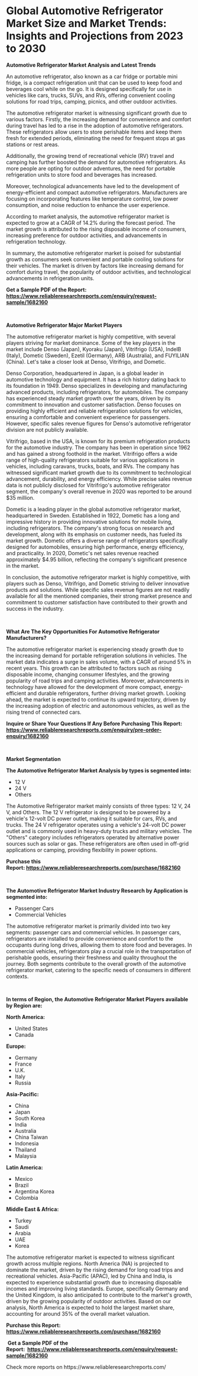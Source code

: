 <p><h1>Global Automotive Refrigerator Market Size and Market Trends: Insights and Projections from 2023 to 2030</h1></p><p><strong>Automotive Refrigerator Market Analysis and Latest Trends</strong></p>
<p><p>An automotive refrigerator, also known as a car fridge or portable mini fridge, is a compact refrigeration unit that can be used to keep food and beverages cool while on the go. It is designed specifically for use in vehicles like cars, trucks, SUVs, and RVs, offering convenient cooling solutions for road trips, camping, picnics, and other outdoor activities.</p><p>The automotive refrigerator market is witnessing significant growth due to various factors. Firstly, the increasing demand for convenience and comfort during travel has led to a rise in the adoption of automotive refrigerators. These refrigerators allow users to store perishable items and keep them fresh for extended periods, eliminating the need for frequent stops at gas stations or rest areas.</p><p>Additionally, the growing trend of recreational vehicle (RV) travel and camping has further boosted the demand for automotive refrigerators. As more people are opting for outdoor adventures, the need for portable refrigeration units to store food and beverages has increased.</p><p>Moreover, technological advancements have led to the development of energy-efficient and compact automotive refrigerators. Manufacturers are focusing on incorporating features like temperature control, low power consumption, and noise reduction to enhance the user experience.</p><p>According to market analysis, the automotive refrigerator market is expected to grow at a CAGR of 14.2% during the forecast period. The market growth is attributed to the rising disposable income of consumers, increasing preference for outdoor activities, and advancements in refrigeration technology.</p><p>In summary, the automotive refrigerator market is poised for substantial growth as consumers seek convenient and portable cooling solutions for their vehicles. The market is driven by factors like increasing demand for comfort during travel, the popularity of outdoor activities, and technological advancements in refrigeration units.</p></p>
<p><strong>Get a Sample PDF of the Report:&nbsp; <a href="https://www.reliableresearchreports.com/enquiry/request-sample/1682160">https://www.reliableresearchreports.com/enquiry/request-sample/1682160</a></strong></p>
<p>&nbsp;</p>
<p><strong>Automotive Refrigerator Major Market Players</strong></p>
<p><p>The automotive refrigerator market is highly competitive, with several players striving for market dominance. Some of the key players in the market include Denso (Japan), Kyoraku (Japan), Vitrifrigo (USA), IndelB (Italy), Dometic (Sweden), Ezetil (Germany), ARB (Australia), and FUYILIAN (China). Let's take a closer look at Denso, Vitrifrigo, and Dometic.</p><p>Denso Corporation, headquartered in Japan, is a global leader in automotive technology and equipment. It has a rich history dating back to its foundation in 1949. Denso specializes in developing and manufacturing advanced products, including refrigerators, for automobiles. The company has experienced steady market growth over the years, driven by its commitment to innovation and customer satisfaction. Denso focuses on providing highly efficient and reliable refrigeration solutions for vehicles, ensuring a comfortable and convenient experience for passengers. However, specific sales revenue figures for Denso's automotive refrigerator division are not publicly available.</p><p>Vitrifrigo, based in the USA, is known for its premium refrigeration products for the automotive industry. The company has been in operation since 1962 and has gained a strong foothold in the market. Vitrifrigo offers a wide range of high-quality refrigerators suitable for various applications in vehicles, including caravans, trucks, boats, and RVs. The company has witnessed significant market growth due to its commitment to technological advancement, durability, and energy efficiency. While precise sales revenue data is not publicly disclosed for Vitrifrigo's automotive refrigerator segment, the company's overall revenue in 2020 was reported to be around $35 million.</p><p>Dometic is a leading player in the global automotive refrigerator market, headquartered in Sweden. Established in 1922, Dometic has a long and impressive history in providing innovative solutions for mobile living, including refrigerators. The company's strong focus on research and development, along with its emphasis on customer needs, has fueled its market growth. Dometic offers a diverse range of refrigerators specifically designed for automobiles, ensuring high performance, energy efficiency, and practicality. In 2020, Dometic's net sales revenue reached approximately $4.95 billion, reflecting the company's significant presence in the market.</p><p>In conclusion, the automotive refrigerator market is highly competitive, with players such as Denso, Vitrifrigo, and Dometic striving to deliver innovative products and solutions. While specific sales revenue figures are not readily available for all the mentioned companies, their strong market presence and commitment to customer satisfaction have contributed to their growth and success in the industry.</p></p>
<p>&nbsp;</p>
<p><strong>What Are The Key Opportunities For Automotive Refrigerator Manufacturers?</strong></p>
<p><p>The automotive refrigerator market is experiencing steady growth due to the increasing demand for portable refrigeration solutions in vehicles. The market data indicates a surge in sales volume, with a CAGR of around 5% in recent years. This growth can be attributed to factors such as rising disposable income, changing consumer lifestyles, and the growing popularity of road trips and camping activities. Moreover, advancements in technology have allowed for the development of more compact, energy-efficient and durable refrigerators, further driving market growth. Looking ahead, the market is expected to continue its upward trajectory, driven by the increasing adoption of electric and autonomous vehicles, as well as the rising trend of connected cars.</p></p>
<p><strong>Inquire or Share Your Questions If Any Before Purchasing This Report: <a href="https://www.reliableresearchreports.com/enquiry/pre-order-enquiry/1682160">https://www.reliableresearchreports.com/enquiry/pre-order-enquiry/1682160</a></strong></p>
<p>&nbsp;</p>
<p><strong>Market Segmentation</strong></p>
<p><strong>The Automotive Refrigerator Market Analysis by types is segmented into:</strong></p>
<p><ul><li>12 V</li><li>24 V</li><li>Others</li></ul></p>
<p><p>The Automotive Refrigerator market mainly consists of three types: 12 V, 24 V, and Others. The 12 V refrigerator is designed to be powered by a vehicle's 12-volt DC power outlet, making it suitable for cars, RVs, and trucks. The 24 V refrigerator operates using a vehicle's 24-volt DC power outlet and is commonly used in heavy-duty trucks and military vehicles. The "Others" category includes refrigerators operated by alternative power sources such as solar or gas. These refrigerators are often used in off-grid applications or camping, providing flexibility in power options.</p></p>
<p><strong>Purchase this Report:&nbsp;<a href="https://www.reliableresearchreports.com/purchase/1682160">https://www.reliableresearchreports.com/purchase/1682160</a></strong></p>
<p>&nbsp;</p>
<p><strong>The Automotive Refrigerator Market Industry Research by Application is segmented into:</strong></p>
<p><ul><li>Passenger Cars</li><li>Commercial Vehicles</li></ul></p>
<p><p>The automotive refrigerator market is primarily divided into two key segments: passenger cars and commercial vehicles. In passenger cars, refrigerators are installed to provide convenience and comfort to the occupants during long drives, allowing them to store food and beverages. In commercial vehicles, refrigerators play a crucial role in the transportation of perishable goods, ensuring their freshness and quality throughout the journey. Both segments contribute to the overall growth of the automotive refrigerator market, catering to the specific needs of consumers in different contexts.</p></p>
<p>&nbsp;</p>
<p><strong>In terms of Region, the Automotive Refrigerator Market Players available by Region are:</strong></p>
<p>
    <p> <strong> North America: </strong>
        <ul>
            <li>United States</li>
            <li>Canada</li>
        </ul>
        </p> 
    <p> <strong> Europe: </strong>
        <ul>
            <li>Germany</li>
            <li>France</li>
            <li>U.K.</li>
            <li>Italy</li>
            <li>Russia</li>
        </ul>
        </p> 
    <p> <strong> Asia-Pacific: </strong>
        <ul>
            <li>China</li>
            <li>Japan</li>
            <li>South Korea</li>
            <li>India</li>
            <li>Australia</li>
            <li>China Taiwan</li>
            <li>Indonesia</li>
            <li>Thailand</li>
            <li>Malaysia</li>
        </ul>
        </p> 
    <p> <strong> Latin America: </strong>
        <ul>
            <li>Mexico</li>
            <li>Brazil</li>
            <li>Argentina Korea</li>
            <li>Colombia</li>
        </ul>
        </p> 
    <p> <strong> Middle East & Africa: </strong>
        <ul>
            <li>Turkey</li>
            <li>Saudi</li>
            <li>Arabia</li>
            <li>UAE</li>
            <li>Korea</li>
        </ul>
    </p>
    </p>
<p><p>The automotive refrigerator market is expected to witness significant growth across multiple regions. North America (NA) is projected to dominate the market, driven by the rising demand for long road trips and recreational vehicles. Asia-Pacific (APAC), led by China and India, is expected to experience substantial growth due to increasing disposable incomes and improving living standards. Europe, specifically Germany and the United Kingdom, is also anticipated to contribute to the market's growth, driven by the growing popularity of outdoor activities. Based on our analysis, North America is expected to hold the largest market share, accounting for around 35% of the overall market valuation.</p></p>
<p><strong>Purchase this Report: <a href="https://www.reliableresearchreports.com/purchase/1682160">https://www.reliableresearchreports.com/purchase/1682160</a></strong></p>
<p>&nbsp;<strong>Get a Sample PDF of the Report:&nbsp;&nbsp;<a href="https://www.reliableresearchreports.com/enquiry/request-sample/1682160">https://www.reliableresearchreports.com/enquiry/request-sample/1682160</a></strong></p>
<p><strong></strong></p>
<p>Check more reports on https://www.reliableresearchreports.com/</p>